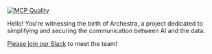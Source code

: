 [![MCP Quality](https://archestra.ai/api/badge/quality/archestra-ai/archestra)](https://archestra.ai/mcp-catalog/archestra-ai__archestra)

Hello! You're witnessing the birth of Archestra, a project dedicated to simplifying and securing the communication between AI and the data.

[Please join our Slack](https://join.slack.com/t/archestracommunity/shared_invite/zt-39yk4skox-zBF1NoJ9u4t59OU8XxQChg) to meet the team!
